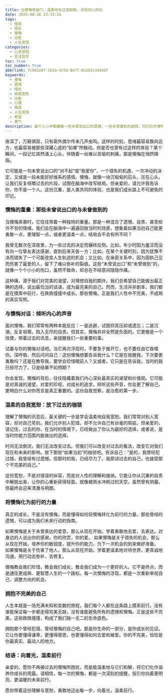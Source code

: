 ```yaml
---
title: 当懊悔来敲门：温柔地与过去和解，寻觅内心的光
date: 2025-08-26 23:15:24
tags:
  - 情感
  - 成长
  - 懊悔
  - 治愈
  - 人生感悟
categories:
  - 心灵感悟
  - 生活哲学
toc: true
toc_number: true
abbrlink: 7c9d1e0f-2b3a-4c5d-8e7f-0a1b2c3d4e5f
keywords:
  - 懊悔
  - 遗憾
  - 成长
  - 自我宽恕
  - 治愈
  - 心理
  - 情感
  - 人生感悟
  - 希望
  - 勇气
description: 每个人心中都藏着一些未曾说出口的遗憾，一些未曾做到的选择，它们化作懊悔，在夜深人静时悄然叩响心门。这篇文章将带你温柔地面对那些沉重的“如果”，学会与过去的自己和解，将懊悔转化为前行的力量，最终寻觅到内心深处那束温暖而坚定的光。
---
```


夜深了，万籁俱寂，只有窗外偶尔传来几声虫鸣。这样的时刻，思绪最容易飘向远方，也最容易被那些深藏心底的“如果”所触动。你是否也曾有过这样的体验？某个瞬间，一段记忆突然涌上心头，伴随着一丝难以言喻的刺痛，那是懊悔在悄然降临。

它可能是一句未曾说出口的“对不起”或“我爱你”，一个错失的机遇，一次冲动的决定，又或是一段未能好好维系的感情。懊悔，就像一块沉甸甸的石头，压在心头，让我们反复咀嚼过去的片段，试图在脑海中改写结局。但亲爱的，请允许我告诉你，你不是一个人。这份沉重，是人类共同的体验，也是我们成长路上不可避免的印记。

### 懊悔的重量：那些未曾说出口的与未曾做到的

当懊悔来袭时，它往往带着一种独特的重量。那是一种混合了遗憾、自责、甚至些许不甘的情绪。我们会在脑海中一遍遍回放当时的场景，想象着如果当初自己能更勇敢一点，更理智一点，或者更温柔一点，结局会不会有所不同？

我曾无数次在深夜里，为一些过去的决定而辗转反侧。比如，年少时因为羞涩而没有向一位挚友表达感谢，直到后来天各一方；比如，在某个关键时刻，因为犹豫不决而错失了一个可能改变人生轨迹的机会；又比如，在亲密关系中，因为固执己见而伤害了最爱的人，留下了难以弥补的裂痕。这些“未曾说出口”和“未曾做到”的，就像一个个小小的伤口，虽然不致命，却总在不经意间隐隐作痛。

这种痛，源于我们对完美的渴望，对理想自我的期许。我们总希望自己能做出最正确的选择，说出最恰当的话语，成为最完美的自己。然而，生活并非剧本，我们都是在摸索中前行，在跌跌撞撞中成长。那些懊悔，正是我们人性中不完美、不成熟的真实写照。

### 与懊悔对话：倾听内心的声音

面对懊悔，我们常常有两种本能反应：一是逃避，试图将其压抑或遗忘；二是沉溺，反复咀嚼，陷入无尽的自责。但其实，懊悔并非全然是负面的。它更像是一个信使，带着过去的讯息，来提醒我们一些重要的事。

试着与你的懊悔对话吧。当它再次浮现时，不要急于推开它，也不要任由它吞噬你。深呼吸，然后问问自己：这份懊悔想要告诉我什么？它是在提醒我，下次要更勇敢吗？还是在教导我，要学会珍惜眼前人？又或者，它只是在告诉我，当时的我已经尽力了，只是结果不如预期？

你会发现，懊悔的背后，往往隐藏着我们内心深处最真实的渴望和价值观。它可能是对真诚的渴望，对爱的珍视，对成长的追求。倾听这些声音，你会更了解自己，更明白什么对你而言是真正重要的。这份自我觉察，是治愈的第一步。

### 温柔的自我宽恕：放下过去的枷锁

理解了懊悔的讯息后，最关键的一步是学会温柔地自我宽恕。我们常常对别人宽容，却对自己苛刻。我们允许别人犯错，却不允许自己有丝毫的瑕疵。但亲爱的，请记住，过去的你，在当时的情境下，已经做出了你认为最好的选择，或者说，是当时你能力范围内能做出的选择。

时间无法倒流，我们无法改变过去。但我们可以改变对过去的看法，改变它对我们现在和未来的影响。放下那些“如果当初”的枷锁吧。告诉自己：“是的，我曾经犯过错，我曾经有过遗憾。但那时的我，已经尽力了。我原谅过去的自己，也接受那个不完美的自己。”

这份宽恕，不是对错误的纵容，而是对人性的理解和接纳。它能让你从沉重的自责中解脱出来，让你的心重新获得轻盈。就像被雨水冲刷过的天空，虽然曾有阴霾，但最终会迎来清澈与明朗。

### 将懊悔化为前行的力量

真正的成长，不是没有懊悔，而是懂得如何将懊悔转化为前行的力量。那些曾经的遗憾，可以成为我们未来行动的指南。

如果懊悔是关于未曾表达的爱意，那么从现在开始，学着勇敢地去爱，去表达。对身边的人说出你的感谢，你的欣赏，你的爱。
如果懊悔是关于错失的机会，那么从现在开始，培养你的敏锐度，提升你的能力，为下一次机会的到来做好准备。
如果懊悔是关于伤害了他人，那么从现在开始，学着更温柔地对待世界，更真诚地沟通，用行动去弥补，去修复。

懊悔教会我们珍惜，教会我们成长，教会我们成为一个更好的人。它不是终点，而是通往更成熟、更智慧人生的一个路标。每一次懊悔的浮现，都是一次重新审视自己、调整方向的机会。

### 拥抱不完美的自己

人生本就是一场充满未知和变数的旅程，我们每个人都在这条路上摸索前行。没有谁能保证每一步都走得完美无缺，没有谁能避免所有的遗憾和懊悔。正是这些不完美，这些跌跌撞撞，构成了我们独一无二的生命底色。

拥抱那个曾经犯错、曾经懊悔的自己吧。那是你生命的一部分，是你成长的见证。它让你更懂得谦卑，更懂得感恩，也更懂得如何去爱和被爱。你的不完美，恰恰是你最真实、最动人的地方。

### 结语：向着光，温柔前行

亲爱的，愿你不再被过去的懊悔所困扰，而是能温柔地与它们和解，将它们化作滋养你成长的雨露。请相信，每一次的懊悔，都是一次深刻的提醒，指引你向着更明亮、更温暖的未来前行。

愿你带着这份理解与宽恕，勇敢地迈出每一步，向着光，温柔前行。